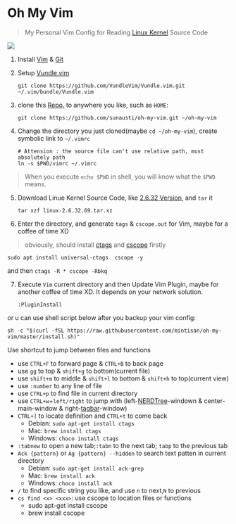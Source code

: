 # Oh My Vim

> My Personal Vim Config for Reading [Linux Kernel](http://kernel.org/) Source Code

![](./attach/last_effect.png)


1. Install [Vim](http://www.vim.org/) & [Git](https://git-scm.com/)

2. Setup [Vundle.vim](https://github.com/VundleVim/Vundle.vim)

    ```
    git clone https://github.com/VundleVim/Vundle.vim.git ~/.vim/bundle/Vundle.vim
    ```

3. clone this [Repo.](https://github.com/mintisan/oh-my-vim) to anywhere you like, such as `HOME`:

    ```
    git clone https://github.com/sunausti/oh-my-vim.git ~/oh-my-vim
    ```

4. Change the directory you just cloned(maybe `cd ~/oh-my-vim`), create symbolic link to `~/.vimrc`

    ```
    # Attension : the source file can't use relative path, must absolutely path
    ln -s $PWD/vimrc ~/.vimrc
    ```
> When you execute `echo $PWD` in shell, you will know what the `$PWD` means. 

5. Download Linue Kernel Source Code, like [2.6.32 Version](https://cdn.kernel.org/pub/linux/kernel/v2.6/longterm/v2.6.32/linux-2.6.32.69.tar.xz), and `tar` it 

    ```
    tar xzf linux-2.6.32.69.tar.xz
    ``` 

6. Enter the directory, and generate `tags` & `cscope.out` for Vim, maybe for a coffee of time XD
> obviously, should install [ctags](http://ctags.sourceforge.net/) and [cscope](http://cscope.sourceforge.net/) firstly
   ```
   sudo apt install universal-ctags  cscope -y
   ```
   and then
    ```
    ctags -R *
    cscope -Rbkq
    ```

7. Execute `Vim` current directory and then Update Vim Plugin, maybe for another coffee of time XD. It depends on your network solution.

    ```
    :PluginInstall
    ```
or u can use shell script below after you backup your vim config:
```
sh -c "$(curl -fSL https://raw.githubusercontent.com/mintisan/oh-my-vim/master/install.sh)"
```

Use shortcut to jump between files and functions

- use `CTRL+F` to forward page & `CTRL+B` to back page
- use `gg` to top & `shift+g` to bottom(current file)
- use `shift+m` to middle & `shift+l` to bottom & `shift+h` to top(current view)
- use `:number` to any line of file
- use `CTRL+p` to find file in current directory
- use `CTRL+w`+`left/right` to jump with (left-[NERDTree](https://github.com/scrooloose/nerdtree)-windown & center-main-window & right-[tagbar](https://github.com/majutsushi/tagbar)-window)
- `CTRL+]` to locate definition and `CTRL+t` to come back
	- Debian: `sudo apt-get install ctags`
	- Mac: `brew install ctags`
	- Windows: `choco install ctags`
- `:tabnew` to open a new tab;`:tabn` to the next tab; `tabp` to the previous tab
- `Ack {pattern}` or `Ag {pattern} --hidden` to search text patten in current directory
	- Debian: `sudo apt-get install ack-grep`
	- Mac: `brew install ack`
	- Windows: `choco install ack`
- `/` to find specific string you like, and use `n` to next,`N` to previous
- `cs find <x> <xxx>`: use cscope to location files or functions
	- sudo apt-get install cscope
	- brew install cscope
